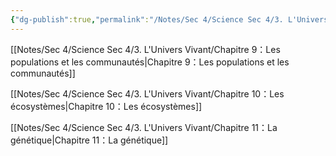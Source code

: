 ```yaml
---
{"dg-publish":true,"permalink":"/Notes/Sec 4/Science Sec 4/3. L'Univers Vivant/"}
---
```



[[Notes/Sec 4/Science Sec 4/3. L'Univers Vivant/Chapitre 9：Les populations et les communautés\|Chapitre 9：Les populations et les communautés]]

[[Notes/Sec 4/Science Sec 4/3. L'Univers Vivant/Chapitre 10：Les écosystèmes\|Chapitre 10：Les écosystèmes]]

[[Notes/Sec 4/Science Sec 4/3. L'Univers Vivant/Chapitre 11：La génétique\|Chapitre 11：La génétique]]
